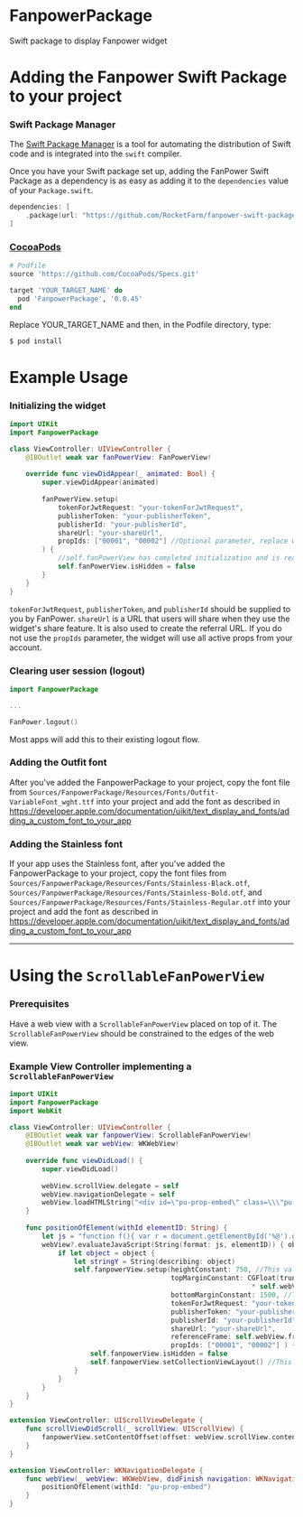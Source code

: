 # FanpowerPackage

Swift package to display Fanpower widget

# Adding the Fanpower Swift Package to your project
### Swift Package Manager

The [Swift Package Manager](https://swift.org/package-manager/) is a tool for automating the distribution of Swift code and is integrated into the `swift` compiler. 

Once you have your Swift package set up, adding the FanPower Swift Package as a dependency is as easy as adding it to the `dependencies` value of your `Package.swift`.

```swift
dependencies: [
    .package(url: "https://github.com/RocketFarm/fanpower-swift-package.git", .exact(version: "0.0.45"))
]
```
### [CocoaPods](https://guides.cocoapods.org/using/using-cocoapods.html)

```ruby
# Podfile
source 'https://github.com/CocoaPods/Specs.git'

target 'YOUR_TARGET_NAME' do
  pod 'FanpowerPackage', '0.0.45'
end
```
Replace YOUR_TARGET_NAME and then, in the Podfile directory, type:

```ruby
$ pod install
```
# Example Usage
### Initializing the widget
```swift
import UIKit
import FanpowerPackage

class ViewController: UIViewController {
    @IBOutlet weak var fanPowerView: FanPowerView!
    
    override func viewDidAppear(_ animated: Bool) {
        super.viewDidAppear(animated)
        
        fanPowerView.setup(
            tokenForJwtRequest: "your-tokenForJwtRequest",
            publisherToken: "your-publisherToken",
            publisherId: "your-publisherId",
            shareUrl: "your-shareUrl",
            propIds: ["00001", "00002"] //Optional parameter, replace with your list of prop IDs.  Can be a list of a single ID.
        ) {
            //self.fanPowerView has completed initialization and is ready to be displayed
            self.fanPowerView.isHidden = false
        }
    }
}
```
`tokenForJwtRequest`, `publisherToken`, and `publisherId` should be supplied to you by FanPower.  `shareUrl` is a URL that users will share when they use the widget's share feature.  It is also used to create the referral URL.  If you do not use the `propIds` parameter, the widget will use all active props from your account.
### Clearing user session (logout)
```swift
import FanpowerPackage

...

FanPower.logout()
```
Most apps will add this to their existing logout flow.
### Adding the Outfit font
After you've added the FanpowerPackage to your project, copy the font file from `Sources/FanpowerPackage/Resources/Fonts/Outfit-VariableFont_wght.ttf` into your project and add the font as described in https://developer.apple.com/documentation/uikit/text_display_and_fonts/adding_a_custom_font_to_your_app
### Adding the Stainless font
If your app uses the Stainless font, after you've added the FanpowerPackage to your project, copy the font files from `Sources/FanpowerPackage/Resources/Fonts/Stainless-Black.otf`, `Sources/FanpowerPackage/Resources/Fonts/Stainless-Bold.otf`, and `Sources/FanpowerPackage/Resources/Fonts/Stainless-Regular.otf` into your project and add the font as described in https://developer.apple.com/documentation/uikit/text_display_and_fonts/adding_a_custom_font_to_your_app

---

# Using the `ScrollableFanPowerView`
### Prerequisites
Have a web view with a `ScrollableFanPowerView` placed on top of it.  The `ScrollableFanPowerView` should be constrained to the edges of the web view.
### Example View Controller implementing a `ScrollableFanPowerView`
```swift
import UIKit
import FanpowerPackage
import WebKit

class ViewController: UIViewController {
    @IBOutlet weak var fanpowerView: ScrollableFanPowerView!
    @IBOutlet weak var webView: WKWebView!
    
    override func viewDidLoad() {
        super.viewDidLoad()
        
        webView.scrollView.delegate = self
        webView.navigationDelegate = self
        webView.loadHTMLString("<div id=\"pu-prop-embed\" class=\\\"pu-prop-embed\\\" data-pickup-prop-id=\\\"25452\\\"><section><a href=\\\"https://playpickup.com/news/Array / surez-vs-chastain-who-wins-in-nashville - 25452\\\" rel=\\\"follow\\\" title=\\\"Suárez vs. Chastain: Who wins in Nashville? - Powered By PickUp\\\">Suárez vs. Chastain: Who wins in Nashville? - Powered By PickUp</a></section></div>", baseURL: nil)
    }
    
    func positionOfElement(withId elementID: String) {
        let js = "function f(){ var r = document.getElementById('%@').getBoundingClientRect(); return r.top+''; } f();"
        webView?.evaluateJavaScript(String(format: js, elementID)) { object, error  in
            if let object = object {
                let stringY = String(describing: object)
                self.fanpowerView.setup(heightConstant: 750, //This value could be calculated the same way topMarginConstant is
                                        topMarginConstant: CGFloat(truncating: NumberFormatter().number(from: stringY)!) 
                                                            * self.webView.scrollView.zoomScale,
                                        bottomMarginConstant: 1500, //This value could be calculated the same way topMarginConstant is
                                        tokenForJwtRequest: "your-tokenForJwtRequest",
                                        publisherToken: "your-publisherToken",
                                        publisherId: "your-publisherId",
                                        shareUrl: "your-shareUrl",
                                        referenceFrame: self.webView.frame, //Passing nil for this param will make the scrollview full-screen
                                        propIds: ["00001", "00002"] ) {  //Optional parameter, replace with your list of prop IDs.  Can be a list of a single ID.
                    self.fanpowerView.isHidden = false
                    self.fanpowerView.setCollectionViewLayout() //This line allows the widget to update its UI layout after it has been moved
                }
            }
        }
    }
}

extension ViewController: UIScrollViewDelegate {
    func scrollViewDidScroll(_ scrollView: UIScrollView) {
        fanpowerView.setContentOffset(offset: webView.scrollView.contentOffset)
    }
}

extension ViewController: WKNavigationDelegate {
    func webView(_ webView: WKWebView, didFinish navigation: WKNavigation!) {
        positionOfElement(withId: "pu-prop-embed")
    }
}
```
